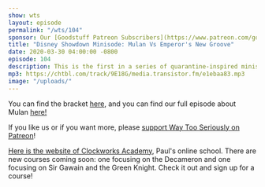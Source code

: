 ```yaml
---
show: wts
layout: episode
permalink: "/wts/104"
sponsor: Our [Goodstuff Patreon Subscribers](https://www.patreon.com/goodstuff "Goodstuff on Patreon") and listeners just like you! Support your favorite podcasts directly to get exclusive unedited episodes and more.
title: "Disney Showdown Minisode: Mulan Vs Emperor's New Groove"
date: 2020-03-30 04:00:00 -0800
episode: 104
description: This is the first in a series of quarantine-inspired minisodes! We've invited our kids on to WTS to join is in a Disney Movie Bracket showdown. This week it's Mulan Vs The Emperor's New Groove, and only one will move on to the next round!
mp3: https://chtbl.com/track/9E18G/media.transistor.fm/e1ebaa83.mp3
image: "/uploads/"
---
```


You can find the bracket [here](https://drive.google.com/open?id=15h4mTRg4UiRhs6vcK9kPEnyt0maTp_a7), and you can find our full episode about Mulan [here!](https://goodstuff.network/wts/88)

If you like us or if you want more, please [support Way Too Seriously on Patreon](https://www.patreon.com/clockworkscast)!

[Here is the website of Clockworks Academy](https://clockworksacademy.com/), Paul's online school. There are new courses coming soon: one focusing on the Decameron and one focusing on Sir Gawain and the Green Knight. Check it out and sign up for a course!